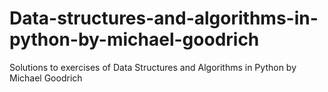 # Data-structures-and-algorithms-in-python-by-michael-goodrich
Solutions to exercises of Data Structures and Algorithms in Python by Michael Goodrich
